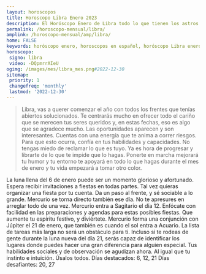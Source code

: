 ```yaml
---
layout: horoscopos
title: Horoscopo Libra Enero 2023
description: El Horóscopo Enero de Libra todo lo que tienen los astros preparados para este mes, amor, trabajo, familia. Todo sobre astrologia, tarot, predicciones. Horoscopo gratis en español, predicciones y astrología.
permalink: /horoscopo-mensual/libra/
amplink: /horoscopo-mensual/amp/libra/
home: FALSE
keywords: horóscopo enero, horoscopos en español, horóscopo Libra enero , horóscopo esperanza gracia, horoscop, horóscopos gratis, horoscopo Libra, Tarot, Astrologia, Zodíaco, Libra, horoscopo gratis, horoscopo del mes 
horoscopo:
 signo: libra
 video: -DQpmrrAIeU
ogimg: /images/mes/libra_mes.png#2022-12-30
sitemap:
 priority: 1
 changefreq: 'monthly'
 lastmod: '2022-12-30'
---
```



 > Libra, vas a querer comenzar el año con todos los frentes que tenías abiertos solucionados. Te centrarás mucho en ofrecer todo el cariño que se merecen tus seres queridos y, en estas fechas, eso es algo que se agradece mucho. Las oportunidades aparecen y son interesantes. Cuentas con una energía que te anima a correr riesgos. Para que esto ocurra, confía en tus habilidades y capacidades. No tengas miedo de reclamar lo que es tuyo. Ya es hora de progresar y librarte de lo que te impide que lo hagas. Ponerte en marcha mejorará tu humor y tu entorno te apoyará en todo lo que hagas durante el mes de enero y tu vida empezará a tomar otro color.



La luna llena del 6 de enero puede ser un momento glorioso y afortunado. Espera recibir invitaciones a fiestas en todas partes. Tal vez quieras organizar una fiesta por tu cuenta. Da un paso al frente, y sé sociable a lo grande. Mercurio se torna directo también ese día. No te apresures en arreglar todo de una vez. 
Mercurio entra a Sagitario el día 12. Enfócate con facilidad en las preparaciones y agendas para estas posibles fiestas. Que aumente tu espíritu festivo, y diviértete. Mercurio forma una conjunción con Júpiter el 21 de enero, que también es cuando el sol entra a Acuario. La lista de tareas más larga no será un obstáculo para ti. 
Incluso si te rodeas de gente durante la luna nueva del día 21, serás capaz de identificar los lugares donde puedes hacer una gran diferencia para alguien especial. Tus habilidades sociales y de observación se agudizan ahora. Al igual que tu instinto e intuición. Úsalos todos. 
Días destacados: 6, 12, 21
Días desafiantes: 20, 27